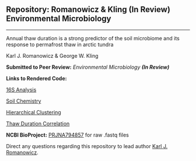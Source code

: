 ## Repository: Romanowicz & Kling (In Review) Environmental Microbiology
____________________________________________________________

Annual thaw duration is a strong predictor of the soil microbiome and its response to permafrost thaw in arctic tundra

Karl J. Romanowicz & George W. Kling

**Submitted to Peer Review:** *Environmental Microbiology* ***(In Review)***

**Links to Rendered Code:** 

[16S Analysis](https://rpubs.com/kjromano/EnvMicro22_16S_Analysis)

[Soil Chemistry](https://rpubs.com/kjromano/EnvMicro22_SOIL_Analysis)

[Hierarchical Clustering](https://rpubs.com/kjromano/EnvMicro22_CLUSTER_Analysis)

[Thaw Duration Correlation](https://rpubs.com/kjromano/EnvMicro22_CORR_Analysis)

**NCBI BioProject:** [PRJNA794857](https://www.ncbi.nlm.nih.gov/bioproject/?term=PRJNA794857) for raw .fastq files

Direct any questions regarding this repository to lead author [Karl J. Romanowicz](mailto:kjromano@umich.edu).
